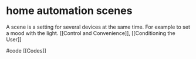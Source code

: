 # home automation scenes
A scene is a setting for several devices at the same time. For example to set a mood with the light. 
[[Control and Convenience]], [[Conditioning the User]]

#code [[Codes]]